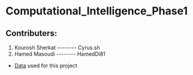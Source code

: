 # Computational_Intelligence_Phase1


## Contributers:
1. Kourosh Sherkat -------- Cyrus.sh
2. Hamed Masoudi   -------- HamedDi81

* [Data](https://drive.google.com/drive/folders/1-WKtQrbsT7bXBHnikuGKUr5n7zh-eq21) used for this project

